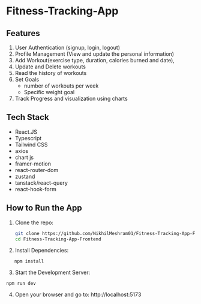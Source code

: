 # Fitness-Tracking-App

## Features

1. User Authentication (signup, login, logout)
2. Profile Management (View and update the personal information)
3. Add Workout(exercise type, duration, calories burned and date),
4. Update and Delete workouts
5. Read the history of workouts
6. Set Goals
   - number of workouts per week
   - Specific weight goal
7. Track Progress and visualization using charts

## Tech Stack

- React.JS
- Typescript
- Tailwind CSS
- axios
- chart js
- framer-motion
- react-router-dom
- zustand
- tanstack/react-query
- react-hook-form

## How to Run the App

1. Clone the repo:
   ```bash
   git clone https://github.com/NikhilMeshram01/Fitness-Tracking-App-Frontend.git
   cd Fitness-Tracking-App-Frontend
   ```
2. Install Dependencies:

```
   npm install

```

3. Start the Development Server:

```
npm run dev

```

4. Open your browser and go to: http://localhost:5173
